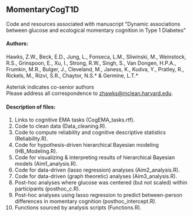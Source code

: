 ## MomentaryCogT1D
Code and resources associated with manuscript "Dynamic associations between glucose and ecological momentary cognition in Type 1 Diabetes" 

#### Authors:  

Hawks, Z.W., Beck, E.D., Jung, L., Fonseca, L.M., Sliwinski, M., Weinstock, R.S., Grinspoon, E., Xu, I., Strong, R.W., Singh, S., Van Dongen, H.P.A., Frumkin, M.R., Bulger, J., Cleveland, M., Janess, K., Kudva, Y., Pratley, R., Rickels, M., Rizvi, S.R., Chaytor, N.S.* & Germine, L.T.*  

Asterisk indicates co-senior authors  
Please address all correspondence to zhawks@mclean.harvard.edu.

#### Description of files:

1. Links to cognitive EMA tasks (CogEMA_tasks.rtf).  
2. Code to clean data (Data_cleaning.R).  
3. Code to compute reliability and cognitive descriptive statistics (Reliability.R).  
4. Code for hypothesis-driven hierarchical Bayesian modeling (HB_Modeling.R).  
5. Code for visualizing & interpreting results of hierarchical Bayesian models (Aim1_analysis.R).
6. Code for data-driven (lasso regression) analyses (Aim2_analysis.R).
7. Code for data-driven (graph theoretic) analyses (Aim3_analysis.R). 
8. Post-hoc analyses where glucose was centered (but not scaled) within participants (posthoc_c.R). 
9. Post-hoc analyses using lasso regression to predict between-person differences in momentary cognition (posthoc_intercept.R).  
10. Functions sourced by analysis scripts (Functions.R).  


